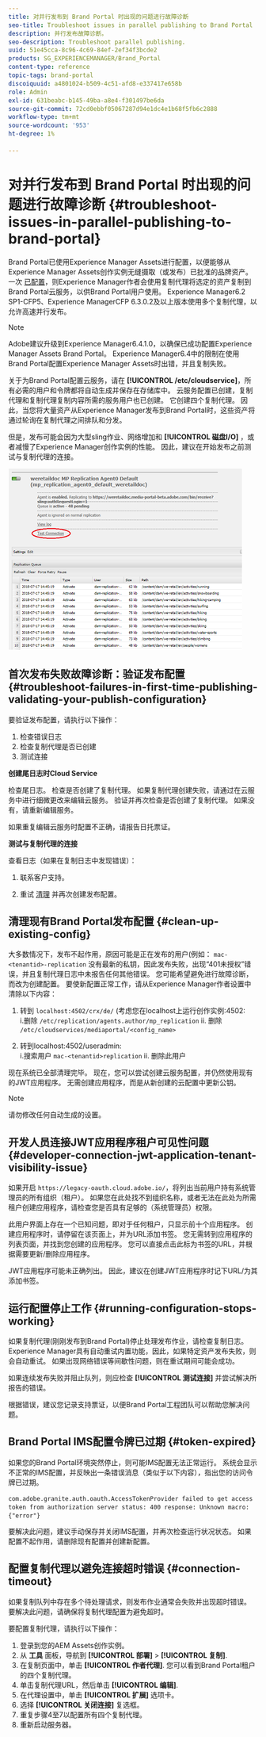 ```yaml
---
title: 对并行发布到 Brand Portal 时出现的问题进行故障诊断
seo-title: Troubleshoot issues in parallel publishing to Brand Portal
description: 并行发布故障诊断。
seo-description: Troubleshoot parallel publishing.
uuid: 51e45cca-8c96-4c69-84ef-2ef34f3bcde2
products: SG_EXPERIENCEMANAGER/Brand_Portal
content-type: reference
topic-tags: brand-portal
discoiquuid: a4801024-b509-4c51-afd8-e337417e658b
role: Admin
exl-id: 631beabc-b145-49ba-a8e4-f301497be6da
source-git-commit: 72cd0ebbf05067287d94e1dc4e1b68f5fb6c2888
workflow-type: tm+mt
source-wordcount: '953'
ht-degree: 1%

---
```


# 对并行发布到 Brand Portal 时出现的问题进行故障诊断 {#troubleshoot-issues-in-parallel-publishing-to-brand-portal}

Brand Portal已使用Experience Manager Assets进行配置，以便能够从Experience Manager Assets创作实例无缝摄取（或发布）已批准的品牌资产。 一次 [已配置](../using/configure-aem-assets-with-brand-portal.md)，则Experience Manager作者会使用复制代理将选定的资产复制到Brand Portal云服务，以供Brand Portal用户使用。 Experience Manager6.2 SP1-CFP5、Experience ManagerCFP 6.3.0.2及以上版本使用多个复制代理，以允许高速并行发布。

>[!NOTE]
>
>Adobe建议升级到Experience Manager6.4.1.0，以确保已成功配置Experience Manager Assets Brand Portal。 Experience Manager6.4中的限制在使用Brand Portal配置Experience Manager Assets时出错，并且复制失败。

关于为Brand Portal配置云服务，请在 **[!UICONTROL /etc/cloudservice]**，所有必需的用户和令牌都将自动生成并保存在存储库中。 云服务配置已创建，复制代理和复制代理复制内容所需的服务用户也已创建。 它创建四个复制代理。 因此，当您将大量资产从Experience Manager发布到Brand Portal时，这些资产将通过轮询在复制代理之间排队和分发。

但是，发布可能会因为大型sling作业、网络增加和 **[!UICONTROL 磁盘I/O]** ，或者减慢了Experience Manager创作实例的性能。 因此，建议在开始发布之前测试与复制代理的连接。

![](assets/test-connection.png)

## 首次发布失败故障诊断：验证发布配置 {#troubleshoot-failures-in-first-time-publishing-validating-your-publish-configuration}

要验证发布配置，请执行以下操作：

1. 检查错误日志
1. 检查复制代理是否已创建
1. 测试连接

**创建尾日志时Cloud Service**

检查尾日志。 检查是否创建了复制代理。 如果复制代理创建失败，请通过在云服务中进行细微更改来编辑云服务。 验证并再次检查是否创建了复制代理。 如果没有，请重新编辑服务。

如果重复编辑云服务时配置不正确，请报告日托票证。

**测试与复制代理的连接**

查看日志（如果在复制日志中发现错误）：

1. 联系客户支持。

1. 重试 [清理](../using/troubleshoot-parallel-publishing.md#clean-up-existing-config) 并再次创建发布配置。

<!--
Comment Type: remark
Last Modified By: Mini Gulati (mgulati)
Last Modified Date: 2018-06-21T22:56:21.256-0400
<p>?? check and compare public key. At times public key is different</p>
<p>?? another thing to check in /useradmin</p>
-->

## 清理现有Brand Portal发布配置 {#clean-up-existing-config}

大多数情况下，发布不起作用，原因可能是正在发布的用户(例如： `mac-<tenantid>-replication` 没有最新的私钥，因此发布失败，出现“401未授权”错误，并且复制代理日志中未报告任何其他错误。 您可能希望避免进行故障诊断，而改为创建配置。 要使新配置正常工作，请从Experience Manager作者设置中清除以下内容：

1. 转到 `localhost:4502/crx/de/` (考虑您在localhost上运行创作实例:4502:\
   i.删除 `/etc/replication/agents.author/mp_replication`
ii. 删除 
`/etc/cloudservices/mediaportal/<config_name>`

1. 转到localhost:4502/useradmin:\
   i.搜索用户 `mac-<tenantid>replication`
ii. 删除此用户

现在系统已全部清理完毕。 现在，您可以尝试创建云服务配置，并仍然使用现有的JWT应用程序。 无需创建应用程序，而是从新创建的云配置中更新公钥。

>[!NOTE]
>
>请勿修改任何自动生成的设置。


## 开发人员连接JWT应用程序租户可见性问题 {#developer-connection-jwt-application-tenant-visibility-issue}

如果开启 `https://legacy-oauth.cloud.adobe.io/`，将列出当前用户持有系统管理员的所有组织（租户）。 如果您在此处找不到组织名称，或者无法在此处为所需租户创建应用程序，请检查您是否具有足够的（系统管理员）权限。

此用户界面上存在一个已知问题，即对于任何租户，只显示前十个应用程序。 创建应用程序时，请停留在该页面上，并为URL添加书签。 您无需转到应用程序的列表页面，并找到您创建的应用程序。 您可以直接点击此标为书签的URL，并根据需要更新/删除应用程序。

JWT应用程序可能未正确列出。 因此，建议在创建JWT应用程序时记下URL/为其添加书签。

## 运行配置停止工作 {#running-configuration-stops-working}

<!--
Comment Type: draft

<p>If the running configuration stops working, either of the following two possibilities
<g class="gr_ gr_15 gr-alert gr_gramm gr_inline_cards gr_run_anim Grammar multiReplace" data-gr-id="15" id="15" style="font-size: 12px;">
are
</g> there:</p>
<p>1.
<g class="gr_ gr_14 gr-alert gr_gramm gr_inline_cards gr_run_anim Grammar only-ins doubleReplace replaceWithoutSep" data-gr-id="14" id="14">
Connection
</g> has failed, or</p>
<p>2. Publish has failed with permission to dam-replication-service denied, while connection has passed </p>
<p>If the connection has failed [1], the
<g class="gr_ gr_10 gr-alert gr_spell gr_inline_cards gr_run_anim ContextualSpelling ins-del multiReplace" data-gr-id="10" id="10">
fail safe
</g> way to fix it is to <a href="../using/troubleshoot-parallel-publishing.md#main-pars-header-1664955658">clean up</a> the existing Brand Portal publish configuration and recreate a publish configuration. </p>
<p>However, if the
<g class="gr_ gr_18 gr-alert gr_spell gr_inline_cards gr_run_anim ContextualSpelling" data-gr-id="18" id="18">
publish
</g> has failed with
<g class="gr_ gr_16 gr-alert gr_gramm gr_inline_cards gr_run_anim Grammar only-ins doubleReplace replaceWithoutSep" data-gr-id="16" id="16">
permission
</g> denied to dam-replication-service, raise a support ticket.</p>
-->

如果复制代理(刚刚发布到Brand Portal)停止处理发布作业，请检查复制日志。 Experience Manager具有自动重试内置功能，因此，如果特定资产发布失败，则会自动重试。 如果出现网络错误等间歇性问题，则在重试期间可能会成功。

如果连续发布失败并阻止队列，则应检查 **[!UICONTROL 测试连接]** 并尝试解决所报告的错误。

根据错误，建议您记录支持票证，以便Brand Portal工程团队可以帮助您解决问题。

## Brand Portal IMS配置令牌已过期 {#token-expired}

如果您的Brand Portal环境突然停止，则可能IMS配置无法正常运行。 系统会显示不正常的IMS配置，并反映出一条错误消息（类似于以下内容），指出您的访问令牌已过期。

`com.adobe.granite.auth.oauth.AccessTokenProvider failed to get access token from authorization server status: 400 response: Unknown macro: {"error"}`

要解决此问题，建议手动保存并关闭IMS配置，并再次检查运行状况状态。 如果配置不起作用，请删除现有配置并创建新配置。


## 配置复制代理以避免连接超时错误 {#connection-timeout}

如果复制队列中存在多个待处理请求，则发布作业通常会失败并出现超时错误。 要解决此问题，请确保将复制代理配置为避免超时。

要配置复制代理，请执行以下操作：

1. 登录到您的AEM Assets创作实例。
1. 从 **工具** 面板，导航到 **[!UICONTROL 部署]** > **[!UICONTROL 复制]**.
1. 在复制页面中，单击 **[!UICONTROL 作者代理]**. 您可以看到Brand Portal租户的四个复制代理。
1. 单击复制代理URL，然后单击 **[!UICONTROL 编辑]**.
1. 在代理设置中，单击 **[!UICONTROL 扩展]** 选项卡。
1. 选择 **[!UICONTROL 关闭连接]** 复选框。
1. 重复步骤4至7以配置所有四个复制代理。
1. 重新启动服务器。
